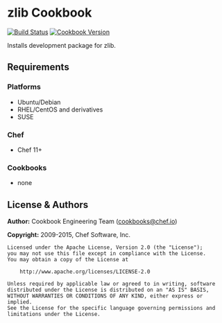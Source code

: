 # zlib Cookbook
[![Build Status](https://travis-ci.org/chef-cookbooks/zlib.svg?branch=master)](http://travis-ci.org/chef-cookbooks/zlib) [![Cookbook Version](https://img.shields.io/cookbook/v/zlib.svg)](https://supermarket.chef.io/cookbooks/zlib)

Installs development package for zlib.

## Requirements
### Platforms
- Ubuntu/Debian
- RHEL/CentOS and derivatives
- SUSE

### Chef
- Chef 11+

### Cookbooks
- none

## License & Authors
**Author:** Cookbook Engineering Team ([cookbooks@chef.io](mailto:cookbooks@chef.io))

**Copyright:** 2009-2015, Chef Software, Inc.

```
Licensed under the Apache License, Version 2.0 (the "License");
you may not use this file except in compliance with the License.
You may obtain a copy of the License at

    http://www.apache.org/licenses/LICENSE-2.0

Unless required by applicable law or agreed to in writing, software
distributed under the License is distributed on an "AS IS" BASIS,
WITHOUT WARRANTIES OR CONDITIONS OF ANY KIND, either express or implied.
See the License for the specific language governing permissions and
limitations under the License.
```
